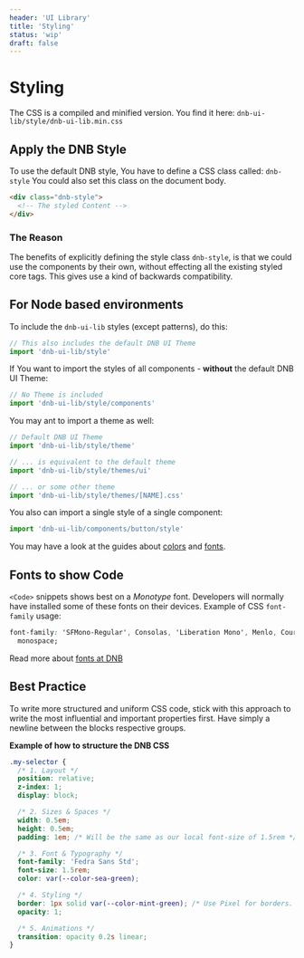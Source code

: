 ```yaml
---
header: 'UI Library'
title: 'Styling'
status: 'wip'
draft: false
---
```


# Styling

The CSS is a compiled and minified version. You find it here: `dnb-ui-lib/style/dnb-ui-lib.min.css`

## Apply the DNB Style

To use the default DNB style, You have to define a CSS class called: `dnb-style`
You could also set this class on the document body.

<!-- prettier-ignore-start -->
```html
<div class="dnb-style">
  <!-- The styled Content -->
</div>
```
<!-- prettier-ignore-end -->

### The Reason

The benefits of explicitly defining the style class `dnb-style`, is that we could use the components by their own, without effecting all the existing styled core tags. This gives use a kind of backwards compatibility.

## For Node based environments

To include the `dnb-ui-lib` styles (except patterns), do this:

```js
// This also includes the default DNB UI Theme
import 'dnb-ui-lib/style'
```

If You want to import the styles of all components - **without** the default DNB UI Theme:

```js
// No Theme is included
import 'dnb-ui-lib/style/components'
```

You may ant to import a theme as well:

```js
// Default DNB UI Theme
import 'dnb-ui-lib/style/theme'

// ... is equivalent to the default theme
import 'dnb-ui-lib/style/themes/ui'

// ... or some other theme
import 'dnb-ui-lib/style/themes/[NAME].css'
```

You also can import a single style of a single component:

```js
import 'dnb-ui-lib/components/button/style'
```

You may have a look at the guides about [colors](/quickguide-designer/colors/) and [fonts](/quickguide-designer/fonts/#fonts-to-show-code).

## Fonts to show Code

`<Code>` snippets shows best on a _Monotype_ font. Developers will normally have installed some of these fonts on their devices. Example of CSS `font-family` usage:

```css
font-family: 'SFMono-Regular', Consolas, 'Liberation Mono', Menlo, Courier,
  monospace;
```

Read more about [fonts at DNB](/quickguide-designer/fonts/)

## Best Practice

To write more structured and uniform CSS code, stick with this approach to write the most influential and important properties first. Have simply a newline between the blocks respective groups.

**Example of how to structure the DNB CSS**

```css
.my-selector {
  /* 1. Layout */
  position: relative;
  z-index: 1;
  display: block;

  /* 2. Sizes & Spaces */
  width: 0.5em;
  height: 0.5em;
  padding: 1em; /* Will be the same as our local font-size of 1.5rem */

  /* 3. Font & Typography */
  font-family: 'Fedra Sans Std';
  font-size: 1.5rem;
  color: var(--color-sea-green);

  /* 4. Styling */
  border: 1px solid var(--color-mint-green); /* Use Pixel for borders. They don't need to be dynamic */
  opacity: 1;

  /* 5. Animations */
  transition: opacity 0.2s linear;
}
```
